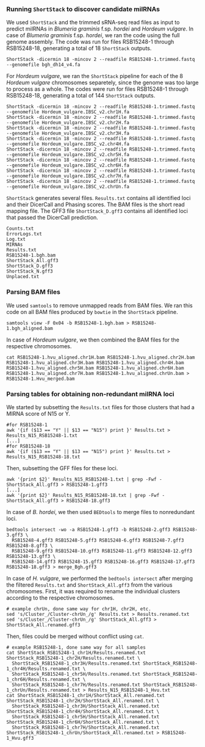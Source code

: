 ### Running `ShortStack` to discover candidate milRNAs
We used `ShortStack` and the trimmed sRNA-seq read files as input to predict milRNAs in *Blumeria graminis* f.sp. *hordei* and *Hordeum vulgare*. In case of *Blumeria graminis* f.sp. *hordei*, we ran the code using the full genome assembly. The code was run for files RSB15248-1 through RSB15248-18, generating a total of 18 `ShortStack` outputs. 
```ShellSession
ShortStack -dicermin 18 -mincov 2 --readfile RSB15248-1.trimmed.fastq --genomefile bgh_dh14_v4.fa
```

For *Hordeum vulgare*, we ran the `ShortStack` pipeline for each of the 8 *Hordeum vulgare* chromosomes separetely, since the genome was too large to process as a whole. The codes were run for files RSB15248-1 through RSB15248-18, generating a total of 144 `ShortStack` outputs.
```ShellSession
ShortStack -dicermin 18 -mincov 2 --readfile RSB15248-1.trimmed.fastq --genomefile Hordeum_vulgare.IBSC_v2.chr1H.fa
ShortStack -dicermin 18 -mincov 2 --readfile RSB15248-1.trimmed.fastq --genomefile Hordeum_vulgare.IBSC_v2.chr2H.fa
ShortStack -dicermin 18 -mincov 2 --readfile RSB15248-1.trimmed.fastq --genomefile Hordeum_vulgare.IBSC_v2.chr3H.fa
ShortStack -dicermin 18 -mincov 2 --readfile RSB15248-1.trimmed.fastq --genomefile Hordeum_vulgare.IBSC_v2.chr4H.fa
ShortStack -dicermin 18 -mincov 2 --readfile RSB15248-1.trimmed.fastq --genomefile Hordeum_vulgare.IBSC_v2.chr5H.fa
ShortStack -dicermin 18 -mincov 2 --readfile RSB15248-1.trimmed.fastq --genomefile Hordeum_vulgare.IBSC_v2.chr6H.fa
ShortStack -dicermin 18 -mincov 2 --readfile RSB15248-1.trimmed.fastq --genomefile Hordeum_vulgare.IBSC_v2.chr7H.fa
ShortStack -dicermin 18 -mincov 2 --readfile RSB15248-1.trimmed.fastq --genomefile Hordeum_vulgare.IBSC_v2.chrUn.fa
```

`ShortStack` generates several files. `Results.txt` contains all identified loci and their DicerCall and Phasing scores. The BAM files is the short read mapping file. The GFF3 file `ShortStack_D.gff3` contains all identified loci that passed the DicerCall prediction. 
```
Counts.txt
ErrorLogs.txt
Log.txt
MIRNAs
Results.txt
RSB15248-1.bgh.bam
ShortStack_All.gff3
ShortStack_D.gff3
ShortStack_N.gff3
Unplaced.txt
```

### Parsing BAM files 
We used `samtools` to remove unmapped reads from BAM files. We ran this code on all BAM files produced by `bowtie` in the `ShortStack` pipeline. 
```ShellSession
samtools view -F 0x04 -b RSB15248-1.bgh.bam > RSB15248-1.bgh_aligned.bam
```
In case of *Hordeum vulgare*, we then combined the BAM files for the respective chromosomes. 
```ShellSession
cat RSB15248-1.hvu_aligned.chr1H.bam RSB15248-1.hvu_aligned.chr2H.bam RSB15248-1.hvu_aligned.chr3H.bam RSB15248-1.hvu_aligned.chr4H.bam RSB15248-1.hvu_aligned.chr5H.bam RSB15248-1.hvu_aligned.chr6H.bam RSB15248-1.hvu_aligned.chr7H.bam RSB15248-1.hvu_aligned.chrUn.bam > RSB15248-1.Hvu_merged.bam  
```

### Parsing tables for obtaining non-redundant milRNA loci
We started by subsetting the `Results.txt` files for those clusters that had a MIRNA score of N15 or Y. 
```ShellSession
#for RSB15248-1
awk '{if ($13 == "Y" || $13 == "N15") print }' Results.txt > Results_N15_RSB15248-1.txt
[...]
#for RSB15248-18
awk '{if ($13 == "Y" || $13 == "N15") print }' Results.txt > Results_N15_RSB15248-18.txt
```
Then, subsetting the GFF files for these loci. 
```ShellSession
awk '{print $2}' Results_N15_RSB15248-1.txt | grep -Fwf - ShortStack_All.gff3 > RSB15248-1.gff3
[...]
awk '{print $2}' Results_N15_RSB15248-18.txt | grep -Fwf - ShortStack_All.gff3 > RSB15248-18.gff3
```
In case of *B. hordei*, we then used `BEDtools` to merge files to nonredundant loci. 
```ShellSession
bedtools intersect -wo -a RSB15248-1.gff3 -b RSB15248-2.gff3 RSB15248-3.gff3 \
  RSB15248-4.gff3 RSB15248-5.gff3 RSB15248-6.gff3 RSB15248-7.gff3 RSB15248-8.gff3 \
  RSB15248-9.gff3 RSB15248-10.gff3 RSB15248-11.gff3 RSB15248-12.gff3 RSB15248-13.gff3 \
  RSB15248-14.gff3 RSB15248-15.gff3 RSB15248-16.gff3 RSB15248-17.gff3 RSB15248-18.gff3 > merge_Bgh.gff3
```
In case of *H. vulgare*, we performed the `bedtools intersect` after merging the filtered `Results.txt` and `ShortStack_All.gff3` from the various chromosomes. First, it was required to rename the individual clusters according to the respective chromosomes. 
```ShellSession
# example chrUn, done same way for chr1H, chr2H, etc. 
sed 's/Cluster_/Cluster-chrUn_/g' Results.txt > Results.renamed.txt
sed 's/Cluster_/Cluster-chrUn_/g' ShortStack_All.gff3 > ShortStack_All.renamed.gff3
```
Then, files could be merged without conflict using `cat`.
```ShellSession
# example RSB15248-1, done same way for all samples
cat ShortStack_RSB15248-1_chr1H/Results.renamed.txt ShortStack_RSB15248-1_chr2H/Results.renamed.txt \
  ShortStack_RSB15248-1_chr3H/Results.renamed.txt ShortStack_RSB15248-1_chr4H/Results.renamed.txt \
  ShortStack_RSB15248-1_chr5H/Results.renamed.txt ShortStack_RSB15248-1_chr6H/Results.renamed.txt \
  ShortStack_RSB15248-1_chr7H/Results.renamed.txt ShortStack_RSB15248-1_chrUn/Results.renamed.txt > Results_N15_RSB15248-1_Hvu.txt
cat ShortStack_RSB15248-1_chr1H/ShortStack_All.renamed.txt ShortStack_RSB15248-1_chr2H/ShortStack_All.renamed.txt \
  ShortStack_RSB15248-1_chr3H/ShortStack_All.renamed.txt ShortStack_RSB15248-1_chr4H/ShortStack_All.renamed.txt \
  ShortStack_RSB15248-1_chr5H/ShortStack_All.renamed.txt ShortStack_RSB15248-1_chr6H/ShortStack_All.renamed.txt \
  ShortStack_RSB15248-1_chr7H/ShortStack_All.renamed.txt ShortStack_RSB15248-1_chrUn/ShortStack_All.renamed.txt > RSB15248-1_Hvu.gff3
```
